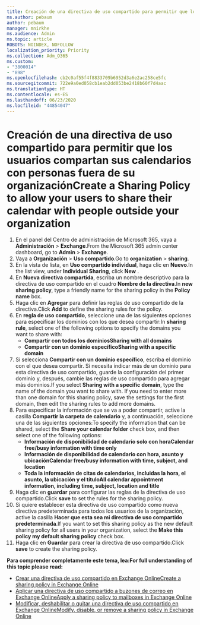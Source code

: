 ```yaml
---
title: Creación de una directiva de uso compartido para permitir que los usuarios compartan sus calendarios con personas fuera de su organización
ms.author: pebaum
author: pebaum
manager: mnirkhe
ms.audience: Admin
ms.topic: article
ROBOTS: NOINDEX, NOFOLLOW
localization_priority: Priority
ms.collection: Adm_O365
ms.custom:
- "3800014"
- "898"
ms.openlocfilehash: cb2c0af55f4f8833709b6952d3a6e2ac258ce5fc
ms.sourcegitcommit: 722e9a0ed058cb1eab2dd053be2418b60f7d4aac
ms.translationtype: HT
ms.contentlocale: es-ES
ms.lasthandoff: 06/23/2020
ms.locfileid: "44854047"
---
```

# <a name="create-a-sharing-policy-to-allow-your-users-to-share-their-calendar-with-people-outside-your-organization"></a><span data-ttu-id="26f6c-102">Creación de una directiva de uso compartido para permitir que los usuarios compartan sus calendarios con personas fuera de su organización</span><span class="sxs-lookup"><span data-stu-id="26f6c-102">Create a Sharing Policy to allow your users to share their calendar with people outside your organization</span></span>

1. <span data-ttu-id="26f6c-103">En el panel del Centro de administración de Microsoft 365, vaya a **Administración** > **Exchange**.</span><span class="sxs-lookup"><span data-stu-id="26f6c-103">From the Microsoft 365 admin center dashboard, go to **Admin** > **Exchange**.</span></span>
2. <span data-ttu-id="26f6c-104">Vaya a **Organización** > **Uso compartido**.</span><span class="sxs-lookup"><span data-stu-id="26f6c-104">Go to **organization** > **sharing**.</span></span>
3. <span data-ttu-id="26f6c-105">En la vista de lista, en **Uso compartido individual**, haga clic en **Nuevo**.</span><span class="sxs-lookup"><span data-stu-id="26f6c-105">In the list view, under **Individual Sharing**, click **New** .</span></span>
4. <span data-ttu-id="26f6c-106">En **Nueva directiva compartida**, escriba un nombre descriptivo para la directiva de uso compartido en el cuadro **Nombre de la directiva**.</span><span class="sxs-lookup"><span data-stu-id="26f6c-106">In **new sharing policy**, type a friendly name for the sharing policy in the **Policy name** box.</span></span>
5. <span data-ttu-id="26f6c-107">Haga clic en **Agregar** para definir las reglas de uso compartido de la directiva.</span><span class="sxs-lookup"><span data-stu-id="26f6c-107">Click **Add**  to define the sharing rules for the policy.</span></span>
6. <span data-ttu-id="26f6c-108">En **regla de uso compartido**, seleccione una de las siguientes opciones para especificar los dominios con los que desea compartir:</span><span class="sxs-lookup"><span data-stu-id="26f6c-108">In **sharing rule**, select one of the following options to specify the domains you want to share with:</span></span>
    - <span data-ttu-id="26f6c-109">**Compartir con todos los dominios**</span><span class="sxs-lookup"><span data-stu-id="26f6c-109">**Sharing with all domains**</span></span>
    - <span data-ttu-id="26f6c-110">**Compartir con un dominio específico**</span><span class="sxs-lookup"><span data-stu-id="26f6c-110">**Sharing with a specific domain**</span></span>
8. <span data-ttu-id="26f6c-p101">Si selecciona **Compartir con un dominio específico**, escriba el dominio con el que desea compartir. Si necesita indicar más de un dominio para esta directiva de uso compartido, guarde la configuración del primer dominio y, después, cambie las reglas de uso compartido para agregar más dominios.</span><span class="sxs-lookup"><span data-stu-id="26f6c-p101">If you select **Sharing with a specific domain**, type the name of the domain you want to share with. If you need to enter more than one domain for this sharing policy, save the settings for the first domain, then edit the sharing rules to add more domains.</span></span>
9. <span data-ttu-id="26f6c-113">Para especificar la información que se va a poder compartir, active la casilla **Compartir la carpeta de calendario** y, a continuación, seleccione una de las siguientes opciones:</span><span class="sxs-lookup"><span data-stu-id="26f6c-113">To specify the information that can be shared, select the **Share your calendar folder** check box, and then select one of the following options:</span></span>
    - <span data-ttu-id="26f6c-114">**Información de disponibilidad de calendario solo con hora**</span><span class="sxs-lookup"><span data-stu-id="26f6c-114">**Calendar free/busy information with time only**</span></span>
    - <span data-ttu-id="26f6c-115">**Información de disponibilidad de calendario con hora, asunto y ubicación**</span><span class="sxs-lookup"><span data-stu-id="26f6c-115">**Calendar free/busy information with time, subject, and location**</span></span>
    - <span data-ttu-id="26f6c-116">**Toda la información de citas de calendarios, incluidas la hora, el asunto, la ubicación y el título**</span><span class="sxs-lookup"><span data-stu-id="26f6c-116">**All calendar appointment information, including time, subject, location and title**</span></span>
11. <span data-ttu-id="26f6c-117">Haga clic en **guardar** para configurar las reglas de la directiva de uso compartido.</span><span class="sxs-lookup"><span data-stu-id="26f6c-117">Click **save** to set the rules for the sharing policy.</span></span>
12. <span data-ttu-id="26f6c-118">Si quiere establecer esta directiva de uso compartido como nueva directiva predeterminada para todos los usuarios de la organización, active la casilla **Hacer que esta sea mi directiva de uso compartido predeterminada**.</span><span class="sxs-lookup"><span data-stu-id="26f6c-118">If you want to set this sharing policy as the new default sharing policy for all users in your organization, select the **Make this policy my default sharing policy** check box.</span></span>
13. <span data-ttu-id="26f6c-119">Haga clic en **Guardar** para crear la directiva de uso compartido.</span><span class="sxs-lookup"><span data-stu-id="26f6c-119">Click **save** to create the sharing policy.</span></span>  

<span data-ttu-id="26f6c-120">**Para comprender completamente este tema, lea:**</span><span class="sxs-lookup"><span data-stu-id="26f6c-120">**For full understanding of this topic please read:**</span></span>

- [<span data-ttu-id="26f6c-121">Crear una directiva de uso compartido en Exchange Online</span><span class="sxs-lookup"><span data-stu-id="26f6c-121">Create a sharing policy in Exchange Online</span></span>](https://docs.microsoft.com/exchange/sharing/sharing-policies/create-a-sharing-policy)
- [<span data-ttu-id="26f6c-122">Aplicar una directiva de uso compartido a buzones de correo en Exchange Online</span><span class="sxs-lookup"><span data-stu-id="26f6c-122">Apply a sharing policy to mailboxes in Exchange Online</span></span>](https://docs.microsoft.com/exchange/sharing/sharing-policies/apply-a-sharing-policy)
- [<span data-ttu-id="26f6c-123">Modificar, deshabilitar o quitar una directiva de uso compartido en Exchange Online</span><span class="sxs-lookup"><span data-stu-id="26f6c-123">Modify, disable, or remove a sharing policy in Exchange Online</span></span>](https://docs.microsoft.com/exchange/sharing/sharing-policies/modify-a-sharing-policy)